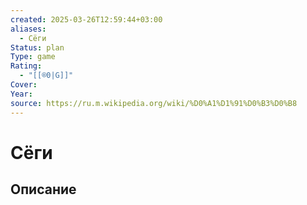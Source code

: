 ```yaml
---
created: 2025-03-26T12:59:44+03:00
aliases:
  - Сëги
Status: plan
Type: game
Rating:
  - "[[®️0|G]]"
Cover:
Year:
source: https://ru.m.wikipedia.org/wiki/%D0%A1%D1%91%D0%B3%D0%B8
---
```


# Сëги





## Описание


